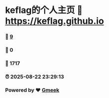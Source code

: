 # keflag的个人主页 :link: https://keflag.github.io 
### :page_facing_up: [9](https://keflag.github.io/tag.html) 
### :speech_balloon: 0 
### :hibiscus: 1717 
### :alarm_clock: 2025-08-22 23:29:13 
### Powered by :heart: [Gmeek](https://github.com/Meekdai/Gmeek)
